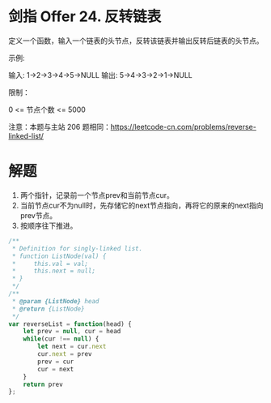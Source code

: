 # 剑指 Offer 24. 反转链表
定义一个函数，输入一个链表的头节点，反转该链表并输出反转后链表的头节点。

 

示例:

输入: 1->2->3->4->5->NULL
输出: 5->4->3->2->1->NULL
 

限制：

0 <= 节点个数 <= 5000

 

注意：本题与主站 206 题相同：https://leetcode-cn.com/problems/reverse-linked-list/

# 解题
1. 两个指针，记录前一个节点prev和当前节点cur。
2. 当前节点cur不为null时，先存储它的next节点指向，再将它的原来的next指向prev节点。
3. 按顺序往下推进。
```js
/**
 * Definition for singly-linked list.
 * function ListNode(val) {
 *     this.val = val;
 *     this.next = null;
 * }
 */
/**
 * @param {ListNode} head
 * @return {ListNode}
 */
var reverseList = function(head) {
    let prev = null, cur = head
    while(cur !== null) {
        let next = cur.next
        cur.next = prev
        prev = cur
        cur = next
    }
    return prev
};
```